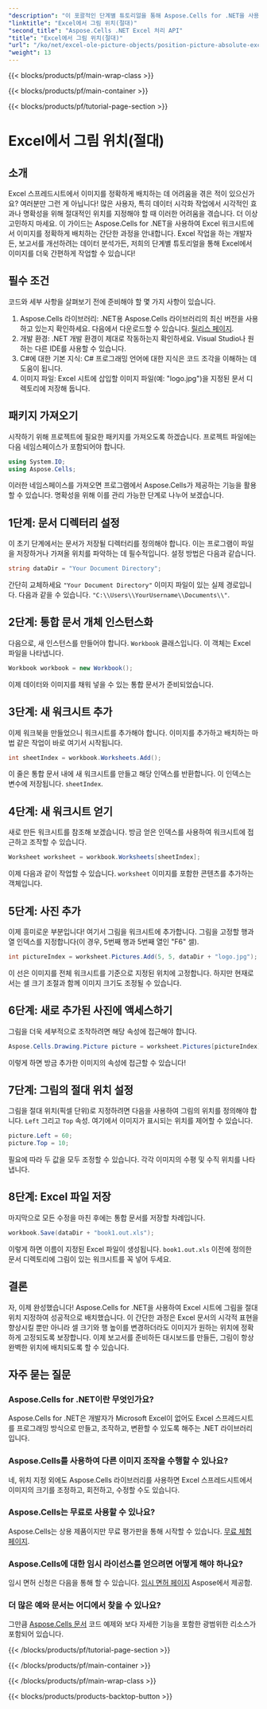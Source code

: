 ```yaml
---
"description": "이 포괄적인 단계별 튜토리얼을 통해 Aspose.Cells for .NET을 사용하여 Excel에서 이미지를 절대적으로 배치하는 방법을 알아보세요."
"linktitle": "Excel에서 그림 위치(절대)"
"second_title": "Aspose.Cells .NET Excel 처리 API"
"title": "Excel에서 그림 위치(절대)"
"url": "/ko/net/excel-ole-picture-objects/position-picture-absolute-excel/"
"weight": 13
---
```


{{< blocks/products/pf/main-wrap-class >}}

{{< blocks/products/pf/main-container >}}

{{< blocks/products/pf/tutorial-page-section >}}

# Excel에서 그림 위치(절대)

## 소개
Excel 스프레드시트에서 이미지를 정확하게 배치하는 데 어려움을 겪은 적이 있으신가요? 여러분만 그런 게 아닙니다! 많은 사용자, 특히 데이터 시각화 작업에서 시각적인 효과나 명확성을 위해 절대적인 위치를 지정해야 할 때 이러한 어려움을 겪습니다. 더 이상 고민하지 마세요. 이 가이드는 Aspose.Cells for .NET을 사용하여 Excel 워크시트에서 이미지를 정확하게 배치하는 간단한 과정을 안내합니다. Excel 작업을 하는 개발자든, 보고서를 개선하려는 데이터 분석가든, 저희의 단계별 튜토리얼을 통해 Excel에서 이미지를 더욱 간편하게 작업할 수 있습니다!
## 필수 조건
코드와 세부 사항을 살펴보기 전에 준비해야 할 몇 가지 사항이 있습니다.
1. Aspose.Cells 라이브러리: .NET용 Aspose.Cells 라이브러리의 최신 버전을 사용하고 있는지 확인하세요. 다음에서 다운로드할 수 있습니다. [릴리스 페이지](https://releases.aspose.com/cells/net/).
2. 개발 환경: .NET 개발 환경이 제대로 작동하는지 확인하세요. Visual Studio나 원하는 다른 IDE를 사용할 수 있습니다.
3. C#에 대한 기본 지식: C# 프로그래밍 언어에 대한 지식은 코드 조각을 이해하는 데 도움이 됩니다.
4. 이미지 파일: Excel 시트에 삽입할 이미지 파일(예: "logo.jpg")을 지정된 문서 디렉토리에 저장해 둡니다.

## 패키지 가져오기
시작하기 위해 프로젝트에 필요한 패키지를 가져오도록 하겠습니다. 프로젝트 파일에는 다음 네임스페이스가 포함되어야 합니다.
```csharp
using System.IO;
using Aspose.Cells;
```
이러한 네임스페이스를 가져오면 프로그램에서 Aspose.Cells가 제공하는 기능을 활용할 수 있습니다.
명확성을 위해 이를 관리 가능한 단계로 나누어 보겠습니다.
## 1단계: 문서 디렉터리 설정
이 초기 단계에서는 문서가 저장될 디렉터리를 정의해야 합니다. 이는 프로그램이 파일을 저장하거나 가져올 위치를 파악하는 데 필수적입니다. 설정 방법은 다음과 같습니다.
```csharp
string dataDir = "Your Document Directory";
```
간단히 교체하세요 `"Your Document Directory"` 이미지 파일이 있는 실제 경로입니다. 다음과 같을 수 있습니다. `"C:\\Users\\YourUsername\\Documents\\"`.
## 2단계: 통합 문서 개체 인스턴스화
다음으로, 새 인스턴스를 만들어야 합니다. `Workbook` 클래스입니다. 이 객체는 Excel 파일을 나타냅니다.
```csharp
Workbook workbook = new Workbook();
```
이제 데이터와 이미지를 채워 넣을 수 있는 통합 문서가 준비되었습니다.
## 3단계: 새 워크시트 추가
이제 워크북을 만들었으니 워크시트를 추가해야 합니다. 이미지를 추가하고 배치하는 마법 같은 작업이 바로 여기서 시작됩니다.
```csharp
int sheetIndex = workbook.Worksheets.Add();
```
이 줄은 통합 문서 내에 새 워크시트를 만들고 해당 인덱스를 반환합니다. 이 인덱스는 변수에 저장됩니다. `sheetIndex`.
## 4단계: 새 워크시트 얻기
새로 만든 워크시트를 참조해 보겠습니다. 방금 얻은 인덱스를 사용하여 워크시트에 접근하고 조작할 수 있습니다.
```csharp
Worksheet worksheet = workbook.Worksheets[sheetIndex];
```
이제 다음과 같이 작업할 수 있습니다. `worksheet` 이미지를 포함한 콘텐츠를 추가하는 객체입니다.
## 5단계: 사진 추가
이제 흥미로운 부분입니다! 여기서 그림을 워크시트에 추가합니다. 그림을 고정할 행과 열 인덱스를 지정합니다(이 경우, 5번째 행과 5번째 열인 "F6" 셀).
```csharp
int pictureIndex = worksheet.Pictures.Add(5, 5, dataDir + "logo.jpg");
```
이 선은 이미지를 전체 워크시트를 기준으로 지정된 위치에 고정합니다. 하지만 현재로서는 셀 크기 조절과 함께 이미지 크기도 조정될 수 있습니다.
## 6단계: 새로 추가된 사진에 액세스하기
그림을 더욱 세부적으로 조작하려면 해당 속성에 접근해야 합니다.
```csharp
Aspose.Cells.Drawing.Picture picture = worksheet.Pictures[pictureIndex];
```
이렇게 하면 방금 추가한 이미지의 속성에 접근할 수 있습니다!
## 7단계: 그림의 절대 위치 설정
그림을 절대 위치(픽셀 단위)로 지정하려면 다음을 사용하여 그림의 위치를 정의해야 합니다. `Left` 그리고 `Top` 속성. 여기에서 이미지가 표시되는 위치를 제어할 수 있습니다.
```csharp
picture.Left = 60;
picture.Top = 10;
```
필요에 따라 두 값을 모두 조정할 수 있습니다. 각각 이미지의 수평 및 수직 위치를 나타냅니다.
## 8단계: Excel 파일 저장
마지막으로 모든 수정을 마친 후에는 통합 문서를 저장할 차례입니다.
```csharp
workbook.Save(dataDir + "book1.out.xls");
```
이렇게 하면 이름이 지정된 Excel 파일이 생성됩니다. `book1.out.xls` 이전에 정의한 문서 디렉토리에 그림이 있는 워크시트를 꼭 넣어 두세요.

## 결론
자, 이제 완성했습니다! Aspose.Cells for .NET을 사용하여 Excel 시트에 그림을 절대 위치 지정하여 성공적으로 배치했습니다. 이 간단한 과정은 Excel 문서의 시각적 표현을 향상시킬 뿐만 아니라 셀 크기와 행 높이를 변경하더라도 이미지가 원하는 위치에 정확하게 고정되도록 보장합니다. 이제 보고서를 준비하든 대시보드를 만들든, 그림이 항상 완벽한 위치에 배치되도록 할 수 있습니다.
## 자주 묻는 질문
### Aspose.Cells for .NET이란 무엇인가요?
Aspose.Cells for .NET은 개발자가 Microsoft Excel이 없어도 Excel 스프레드시트를 프로그래밍 방식으로 만들고, 조작하고, 변환할 수 있도록 해주는 .NET 라이브러리입니다.
### Aspose.Cells를 사용하여 다른 이미지 조작을 수행할 수 있나요?
네, 위치 지정 외에도 Aspose.Cells 라이브러리를 사용하면 Excel 스프레드시트에서 이미지의 크기를 조정하고, 회전하고, 수정할 수도 있습니다.
### Aspose.Cells는 무료로 사용할 수 있나요?
Aspose.Cells는 상용 제품이지만 무료 평가판을 통해 시작할 수 있습니다. [무료 체험 페이지](https://releases.aspose.com/).
### Aspose.Cells에 대한 임시 라이선스를 얻으려면 어떻게 해야 하나요?
임시 면허 신청은 다음을 통해 할 수 있습니다. [임시 면허 페이지](https://purchase.aspose.com/temporary-license/) Aspose에서 제공함.
### 더 많은 예와 문서는 어디에서 찾을 수 있나요?
그만큼 [Aspose.Cells 문서](https://reference.aspose.com/cells/net/) 코드 예제와 보다 자세한 기능을 포함한 광범위한 리소스가 포함되어 있습니다.

{{< /blocks/products/pf/tutorial-page-section >}}

{{< /blocks/products/pf/main-container >}}

{{< /blocks/products/pf/main-wrap-class >}}

{{< blocks/products/products-backtop-button >}}